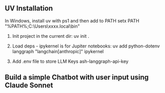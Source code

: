 ## UV Installation

In Windows, install uv with ps1 and then add to PATH
setx PATH "%PATH%;C:\Users\xxxx\.local\bin"

1. Init project in the current dir:
 uv init .

2. Load deps - ipykernel is for Jupiter notebooks:
   uv add python-dotenv langgraph "langchain[anthropic]" ipykernel

3. Add .env file to store LLM Keys
  ash-langgraph-api-key

## Build a simple Chatbot with user input using Claude Sonnet
